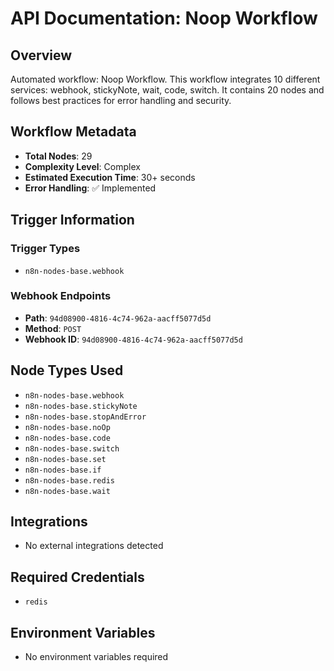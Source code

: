 # API Documentation: Noop Workflow

## Overview
Automated workflow: Noop Workflow. This workflow integrates 10 different services: webhook, stickyNote, wait, code, switch. It contains 20 nodes and follows best practices for error handling and security.

## Workflow Metadata
- **Total Nodes**: 29
- **Complexity Level**: Complex
- **Estimated Execution Time**: 30+ seconds
- **Error Handling**: ✅ Implemented

## Trigger Information
### Trigger Types
- `n8n-nodes-base.webhook`

### Webhook Endpoints
- **Path**: `94d08900-4816-4c74-962a-aacff5077d5d`
- **Method**: `POST`
- **Webhook ID**: `94d08900-4816-4c74-962a-aacff5077d5d`


## Node Types Used
- `n8n-nodes-base.webhook`
- `n8n-nodes-base.stickyNote`
- `n8n-nodes-base.stopAndError`
- `n8n-nodes-base.noOp`
- `n8n-nodes-base.code`
- `n8n-nodes-base.switch`
- `n8n-nodes-base.set`
- `n8n-nodes-base.if`
- `n8n-nodes-base.redis`
- `n8n-nodes-base.wait`

## Integrations
- No external integrations detected

## Required Credentials
- `redis`

## Environment Variables
- No environment variables required

